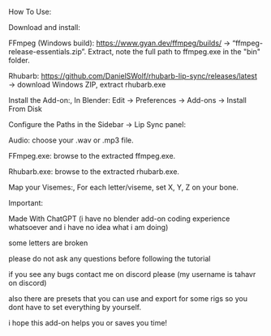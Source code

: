 How To Use:

Download and install:

FFmpeg (Windows build):
https://www.gyan.dev/ffmpeg/builds/ → “ffmpeg-release-essentials.zip”.
Extract, note the full path to ffmpeg.exe in the "bin" folder.

Rhubarb: 
https://github.com/DanielSWolf/rhubarb-lip-sync/releases/latest → download Windows ZIP, extract rhubarb.exe


Install the Add-on:,
In Blender: Edit → Preferences → Add-ons → Install From Disk

Configure the Paths in the Sidebar → Lip Sync panel:

Audio: choose your .wav or .mp3 file.

FFmpeg.exe: browse to the extracted ffmpeg.exe.

Rhubarb.exe: browse to the extracted rhubarb.exe.



Map your Visemes:,
For each letter/viseme, set X, Y, Z on your bone.

Important:
      

Made With ChatGPT
(i have no blender add-on coding experience whatsoever and i have no idea what i am doing)

some letters are broken

please do not ask any questions before following the tutorial

if you see any bugs contact me on discord please (my username is tahavr on discord)

also there are presets that you can use and export for some rigs so you dont have to set everything by yourself.

i hope this add-on helps you or saves you time! 
